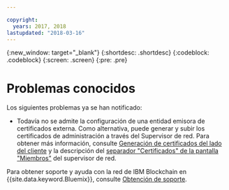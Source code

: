 ```yaml
---

copyright:
  years: 2017, 2018
lastupdated: "2018-03-16"
---
```


{:new_window: target="_blank"}
{:shortdesc: .shortdesc}
{:codeblock: .codeblock}
{:screen: .screen}
{:pre: .pre}


# Problemas conocidos

Los siguientes problemas ya se han notificado:
- Todavía no se admite la configuración de una entidad emisora de certificados externa.  Como alternativa, puede generar y subir los certificados de administración a través del Supervisor de red. Para obtener más información, consulte [Generación de certificados del lado del cliente](v10_application.html#generating-the-client-side-certificates) y la descripción del [separador "Certificados" de la pantalla "Miembros"](v10_dashboard.html#members) del supervisor de red.

Para obtener soporte y ayuda con la red de IBM Blockchain en {{site.data.keyword.Bluemix}}, consulte [Obtención de soporte](ibmblockchain_support.html).
